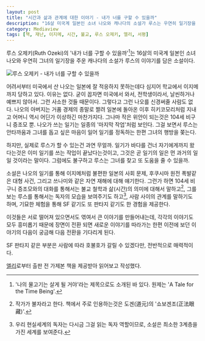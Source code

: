 ```yaml
---
layout: post
title: "시간과 삶과 관계에 대한 이야기 - 내가 너를 구할 수 있을까"
description: "16살 미국계 일본인 소녀 나오와 캐나다의 소설가 루스는 우연히 일기장을 통해 시간과 공간을 뛰어넘어 이어진다. 나오는 지금 어떻게 되었을까. 루스는 나오를 찾을 수 있을까."
category: Mediaview
tags: [책, 재난, 이지메, 시간, 불교, 루스 오제키, 엘리, 서평]
---
```


루스 오제키(Ruth Ozeki)의 '내가 너를 구할 수 있을까'[^1]는 16살의 미국계 일본인 소녀 나오와 우연히 그녀의 일기장을 주운 캐나다의 소설가 루스의 이야기를 담은 소설이다.

[^1]: '나의 물고기는 살게 될 거야'라는 제목으로도 소개된 바 있다. 원제는 'A Tale for the Time Being'.

![루스 오제키 - 내가 너를 구할 수 있을까](https://lh3.googleusercontent.com/-6MNEXGMQ-ZY/WD7C1_g7oEI/AAAAAAAARms/sb3gtviaKaMxi1zXtIEVeYIT0zxKz_MYACKgB/s0/a-tale-for-the-time-being-book-ko.jpg "태평양을 사이에 둔 두 사람의 서로 다른 시간대의 이야기가 교대로 펼쳐진다.")

어려서부터 미국에서 산 나오는 일본에 잘 적응하지 못하는데다
심지어 학교에서 이지메까지 당하고 있다.
이유는 없다.
굳이 꼽자면 미국에서 와서, 전학생이라서, 날씬하거나 예쁘지 않아서.
그런 사소한 것들 때문이다.
그렇다고 그런 나오를 신경써줄 사람도 없다.
나오의 아버지는 거품 경제의 종말로 짤려 일본에 돌아온 이후 히키코모리처럼 지내고
어머니 역시 어딘가 이상하긴 마찬가지다.
그나마 작은 위안이 되는것은 104세 비구니 증조모 뿐.
나오가 쓰는 일기는 일종의 '마지막 작업'처럼 보인다.
그걸 보면서 루스는 안타까움과 그녀를 돕고 싶은 마음이 일어
일기를 정독하는 한편 그녀의 행방을 쫒는다.

하지만, 실제로 루스가 할 수 있는건 과연 무얼까.
일기가 바다를 건너 자기에게까지 왔다는것은 이미 일기를 쓰는 작업이 끝났다는것이고,
그것은 곧 일기의 일은 먼 과거의 일일 것이라는 말이다.
그럼에도 불구하고 루스는 그녀를 찾고 또 도움을 줄 수 있을까.

소설은 나오의 일기를 통해 이지메처럼 불편한 일본의 사회 문제, 후쿠시마 원전 폭발같은 대형 사건, 그리고 쓰나미와 같은 자연 재해에 대해 얘기한다.
그런가 하면 104세 비구니 증조모와의 대화를 통해서는 불교 철학과 삶(시간)의 의미에 대해서 말하고[^2],
그를 보는 루스를 통해서는 독자의 모습을 보여주기도 하고[^3], 사람 사이의 관계를 말하기도 하며, 기묘한 체험을 통해 SF 같기도 또 판타지 같기도 한 경험을 제공한다.

[^2]: 작가가 불자라고 한다. 책에서 주로 인용하는것은 도겐(道元)의 '쇼보겐조(正法眼藏)'.

[^3]: 우리 현실세계의 독자는 다시금 그걸 읽는 독자 역할이므로, 소설은 최소한 3계층을 가진 세계를 보여준다.

이것들은 서로 떨어져 있으면서도 엮여서 큰 이야기를 만들어내는데,
각각의 이야기도 모두 흥미롭기 때문에 장면이 전환 되면 새로운 이야기를 따라가는 한편 이전에 보던 이야기의 다음이 궁금해 다음 전환을 기다리게 된다.

SF 판타지 같은 부분은 사람에 따라 호불호가 갈릴 수 있겠다만,
전반적으로 매력적이다.

<div class="im im-info">
<a href="http://blog.naver.com/ellelit">엘리</a>로부터 출판 전 가제본 책을 제공받아 읽어보고 작성했다.
</div>
